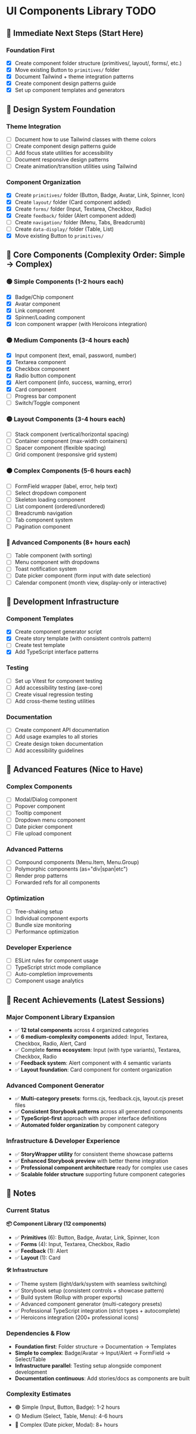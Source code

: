 # UI Components Library TODO

## 🎯 Immediate Next Steps (Start Here)

### Foundation First

- [x] Create component folder structure (primitives/, layout/, forms/, etc.)
- [x] Move existing Button to `primitives/` folder
- [x] Document Tailwind + theme integration patterns
- [x] Create component design patterns guide
- [x] Set up component templates and generators

## 🎨 Design System Foundation

### Theme Integration

- [ ] Document how to use Tailwind classes with theme colors
- [ ] Create component design patterns guide
- [ ] Add focus state utilities for accessibility
- [ ] Document responsive design patterns
- [ ] Create animation/transition utilities using Tailwind

### Component Organization

- [x] Create `primitives/` folder (Button, Badge, Avatar, Link, Spinner, Icon)
- [x] Create `layout/` folder (Card component added)
- [x] Create `forms/` folder (Input, Textarea, Checkbox, Radio)
- [x] Create `feedback/` folder (Alert component added)
- [ ] Create `navigation/` folder (Menu, Tabs, Breadcrumb)
- [ ] Create `data-display/` folder (Table, List)
- [x] Move existing Button to `primitives/`

## 🧩 Core Components (Complexity Order: Simple → Complex)

### 🟢 Simple Components (1-2 hours each)

- [x] Badge/Chip component
- [x] Avatar component
- [x] Link component
- [x] Spinner/Loading component
- [x] Icon component wrapper (with Heroicons integration)

### 🟡 Medium Components (3-4 hours each)

- [x] Input component (text, email, password, number)
- [x] Textarea component
- [x] Checkbox component
- [x] Radio button component
- [x] Alert component (info, success, warning, error)
- [x] Card component
- [ ] Progress bar component
- [ ] Switch/Toggle component

### 🟡 Layout Components (3-4 hours each)

- [ ] Stack component (vertical/horizontal spacing)
- [ ] Container component (max-width containers)
- [ ] Spacer component (flexible spacing)
- [ ] Grid component (responsive grid system)

### 🟠 Complex Components (5-6 hours each)

- [ ] FormField wrapper (label, error, help text)
- [ ] Select dropdown component
- [ ] Skeleton loading component
- [ ] List component (ordered/unordered)
- [ ] Breadcrumb navigation
- [ ] Tab component system
- [ ] Pagination component

### 🔴 Advanced Components (8+ hours each)

- [ ] Table component (with sorting)
- [ ] Menu component with dropdowns
- [ ] Toast notification system
- [ ] Date picker component (form input with date selection)
- [ ] Calendar component (month view, display-only or interactive)

## 🔧 Development Infrastructure

### Component Templates

- [x] Create component generator script
- [x] Create story template (with consistent controls pattern)
- [ ] Create test template
- [x] Add TypeScript interface patterns

### Testing

- [ ] Set up Vitest for component testing
- [ ] Add accessibility testing (axe-core)
- [ ] Create visual regression testing
- [ ] Add cross-theme testing utilities

### Documentation

- [ ] Create component API documentation
- [ ] Add usage examples to all stories
- [ ] Create design token documentation
- [ ] Add accessibility guidelines

## 🚀 Advanced Features (Nice to Have)

### Complex Components

- [ ] Modal/Dialog component
- [ ] Popover component
- [ ] Tooltip component
- [ ] Dropdown menu component
- [ ] Date picker component
- [ ] File upload component

### Advanced Patterns

- [ ] Compound components (Menu.Item, Menu.Group)
- [ ] Polymorphic components (as="div|span|etc")
- [ ] Render prop patterns
- [ ] Forwarded refs for all components

### Optimization

- [ ] Tree-shaking setup
- [ ] Individual component exports
- [ ] Bundle size monitoring
- [ ] Performance optimization

### Developer Experience

- [ ] ESLint rules for component usage
- [ ] TypeScript strict mode compliance
- [ ] Auto-completion improvements
- [ ] Component usage analytics

## 🎉 Recent Achievements (Latest Sessions)

### Major Component Library Expansion

- ✅ **12 total components** across 4 organized categories
- ✅ **6 medium-complexity components** added: Input, Textarea, Checkbox, Radio, Alert, Card
- ✅ Complete **forms ecosystem**: Input (with type variants), Textarea, Checkbox, Radio
- ✅ **Feedback system**: Alert component with 4 semantic variants
- ✅ **Layout foundation**: Card component for content organization

### Advanced Component Generator

- ✅ **Multi-category presets**: forms.cjs, feedback.cjs, layout.cjs preset files
- ✅ **Consistent Storybook patterns** across all generated components
- ✅ **TypeScript-first** approach with proper interface definitions
- ✅ **Automated folder organization** by component category

### Infrastructure & Developer Experience

- ✅ **StoryWrapper utility** for consistent theme showcase patterns
- ✅ **Enhanced Storybook preview** with better theme integration
- ✅ **Professional component architecture** ready for complex use cases
- ✅ **Scalable folder structure** supporting future component categories

## 📝 Notes

### Current Status

**📦 Component Library (12 components)**

- ✅ **Primitives** (6): Button, Badge, Avatar, Link, Spinner, Icon
- ✅ **Forms** (4): Input, Textarea, Checkbox, Radio
- ✅ **Feedback** (1): Alert
- ✅ **Layout** (1): Card

**🛠 Infrastructure**

- ✅ Theme system (light/dark/system with seamless switching)
- ✅ Storybook setup (consistent controls + showcase pattern)
- ✅ Build system (Rollup with proper exports)
- ✅ Advanced component generator (multi-category presets)
- ✅ Professional TypeScript integration (strict types + autocomplete)
- ✅ Heroicons integration (200+ professional icons)

### Dependencies & Flow

- **Foundation first**: Folder structure → Documentation → Templates
- **Simple to complex**: Badge/Avatar → Input/Alert → FormField → Select/Table
- **Infrastructure parallel**: Testing setup alongside component development
- **Documentation continuous**: Add stories/docs as components are built

### Complexity Estimates

- 🟢 Simple (Input, Button, Badge): 1-2 hours
- 🟡 Medium (Select, Table, Menu): 4-6 hours
- 🔴 Complex (Date picker, Modal): 8+ hours
